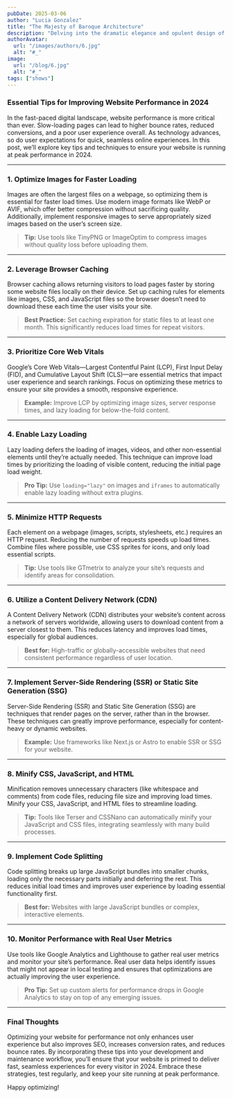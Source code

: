 ```yaml
---
pubDate: 2025-03-06
author: "Lucia Gonzalez"
title: "The Majesty of Baroque Architecture"
description: "Delving into the dramatic elegance and opulent design of Baroque architectural wonders."
authorAvatar:
  url: "/images/authors/6.jpg"
  alt: "#_"
image:
  url: "/blog/6.jpg"
  alt: "#_"
tags: ["shows"]
---
```


### Essential Tips for Improving Website Performance in 2024

In the fast-paced digital landscape, website performance is more critical than ever. Slow-loading pages can lead to higher bounce rates, reduced conversions, and a poor user experience overall. As technology advances, so do user expectations for quick, seamless online experiences. In this post, we’ll explore key tips and techniques to ensure your website is running at peak performance in 2024.

---

### 1. Optimize Images for Faster Loading

Images are often the largest files on a webpage, so optimizing them is essential for faster load times. Use modern image formats like WebP or AVIF, which offer better compression without sacrificing quality. Additionally, implement responsive images to serve appropriately sized images based on the user’s screen size.

> **Tip:** Use tools like TinyPNG or ImageOptim to compress images without quality loss before uploading them.

---

### 2. Leverage Browser Caching

Browser caching allows returning visitors to load pages faster by storing some website files locally on their device. Set up caching rules for elements like images, CSS, and JavaScript files so the browser doesn’t need to download these each time the user visits your site.

> **Best Practice:** Set caching expiration for static files to at least one month. This significantly reduces load times for repeat visitors.

---

### 3. Prioritize Core Web Vitals

Google’s Core Web Vitals—Largest Contentful Paint (LCP), First Input Delay (FID), and Cumulative Layout Shift (CLS)—are essential metrics that impact user experience and search rankings. Focus on optimizing these metrics to ensure your site provides a smooth, responsive experience.

> **Example:** Improve LCP by optimizing image sizes, server response times, and lazy loading for below-the-fold content.

---

### 4. Enable Lazy Loading

Lazy loading defers the loading of images, videos, and other non-essential elements until they’re actually needed. This technique can improve load times by prioritizing the loading of visible content, reducing the initial page load weight.

> **Pro Tip:** Use `loading="lazy"` on images and `iframes` to automatically enable lazy loading without extra plugins.

---

### 5. Minimize HTTP Requests

Each element on a webpage (images, scripts, stylesheets, etc.) requires an HTTP request. Reducing the number of requests speeds up load times. Combine files where possible, use CSS sprites for icons, and only load essential scripts.

> **Tip:** Use tools like GTmetrix to analyze your site’s requests and identify areas for consolidation.

---

### 6. Utilize a Content Delivery Network (CDN)

A Content Delivery Network (CDN) distributes your website’s content across a network of servers worldwide, allowing users to download content from a server closest to them. This reduces latency and improves load times, especially for global audiences.

> **Best for:** High-traffic or globally-accessible websites that need consistent performance regardless of user location.

---

### 7. Implement Server-Side Rendering (SSR) or Static Site Generation (SSG)

Server-Side Rendering (SSR) and Static Site Generation (SSG) are techniques that render pages on the server, rather than in the browser. These techniques can greatly improve performance, especially for content-heavy or dynamic websites.

> **Example:** Use frameworks like Next.js or Astro to enable SSR or SSG for your website.

---

### 8. Minify CSS, JavaScript, and HTML

Minification removes unnecessary characters (like whitespace and comments) from code files, reducing file size and improving load times. Minify your CSS, JavaScript, and HTML files to streamline loading.

> **Tip:** Tools like Terser and CSSNano can automatically minify your JavaScript and CSS files, integrating seamlessly with many build processes.

---

### 9. Implement Code Splitting

Code splitting breaks up large JavaScript bundles into smaller chunks, loading only the necessary parts initially and deferring the rest. This reduces initial load times and improves user experience by loading essential functionality first.

> **Best for:** Websites with large JavaScript bundles or complex, interactive elements.

---

### 10. Monitor Performance with Real User Metrics

Use tools like Google Analytics and Lighthouse to gather real user metrics and monitor your site’s performance. Real user data helps identify issues that might not appear in local testing and ensures that optimizations are actually improving the user experience.

> **Pro Tip:** Set up custom alerts for performance drops in Google Analytics to stay on top of any emerging issues.

---

### Final Thoughts

Optimizing your website for performance not only enhances user experience but also improves SEO, increases conversion rates, and reduces bounce rates. By incorporating these tips into your development and maintenance workflow, you’ll ensure that your website is primed to deliver fast, seamless experiences for every visitor in 2024. Embrace these strategies, test regularly, and keep your site running at peak performance.

Happy optimizing!